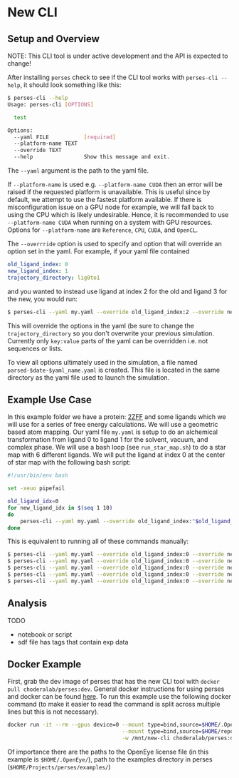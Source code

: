 # New CLI

## Setup and Overview

NOTE: This CLI tool is under active development and the API is expected to change!

After installing `perses` check to see if the CLI tool works with `perses-cli --help`, it should look something like this:

```bash
$ perses-cli --help
Usage: perses-cli [OPTIONS]

  test

Options:
  --yaml FILE           [required]
  --platform-name TEXT
  --override TEXT
  --help                Show this message and exit.
```
The `--yaml` argument is the path to the yaml file.

If `--platform-name` is used e.g. `--platform-name CUDA` then an error will be raised if the requested platform is unavailable.
This is useful since by default, we attempt to use the fastest platform available.
If there is misconfiguration issue on a GPU node for example, we will fall back to using the CPU which is likely undesirable.
Hence, it is recommended to use `--platform-name CUDA` when running on a system with GPU resources.
Options for `--platform-name` are `Reference`, `CPU`, `CUDA`, and `OpenCL`.

The `--overrride` option is used to specify and option that will override an option set in the yaml.
For example, if your yaml file contained

```yaml
old_ligand_index: 0
new_ligand_index: 1
trajectory_directory: lig0to1
```

and you wanted to instead use ligand at index 2 for the old and ligand 3 for the new, you would run:

```bash
$ perses-cli --yaml my.yaml --override old_ligand_index:2 --override new_ligand_index:3 --override trajectory_directory:lig2to3
```
This will override the options in the yaml (be sure to change the `trajectory_directory` so you don't overwrite your previous simulation.
Currently only `key:value` parts of the yaml can be overridden i.e. not sequences or lists.

To view all options ultimately used in the simulation, a file named `parsed-$date-$yaml_name.yaml` is created. 
This file is located in the same directory as the yaml file used to launch the simulation.

## Example Use Case

In this example folder we have a protein: [2ZFF](https://www.rcsb.org/structure/2zff) and some ligands which we will use for a series of free energy calculations.
We will use a geometric based atom mapping.
Our yaml file `my.yaml` is setup to do an alchemical transformation from ligand 0 to ligand 1 for the solvent, vacuum, and complex phase.
We will use a bash loop (see `run_star_map.sh`) to do a star map with 6 different ligands.
We will put the ligand at index 0 at the center of star map with the following bash script:

```bash
#!/usr/bin/env bash

set -xeuo pipefail

old_ligand_idx=0
for new_ligand_idx in $(seq 1 10)
do 
	perses-cli --yaml my.yaml --override old_ligand_index:"$old_ligand_idx" --override new_ligand_index:"$new_ligand_idx" --override trajectory_directory:lig"$old_ligand_idx"to"$new_ligand_idx"
done
```

This is equivalent to running all of these commands manually:

```bash
$ perses-cli --yaml my.yaml --override old_ligand_index:0 --override new_ligand_index:1 --override trajectory_directory:lig0to1
$ perses-cli --yaml my.yaml --override old_ligand_index:0 --override new_ligand_index:2 --override trajectory_directory:lig0to2
$ perses-cli --yaml my.yaml --override old_ligand_index:0 --override new_ligand_index:3 --override trajectory_directory:lig0to3
$ perses-cli --yaml my.yaml --override old_ligand_index:0 --override new_ligand_index:4 --override trajectory_directory:lig0to4
$ perses-cli --yaml my.yaml --override old_ligand_index:0 --override new_ligand_index:5 --override trajectory_directory:lig0to5
```

## Analysis 
TODO
- notebook or script
- sdf file has tags that contain exp data

## Docker Example

First, grab the dev image of perses that has the new CLI tool with `docker pull choderalab/perses:dev`.
General docker instructions for using perses and docker can be found [here](https://github.com/choderalab/perses/tree/main/docker#readme).
To run this example use the following docker command (to make it easier to read the command is split across multiple lines but this is not necessary).
```bash
docker run -it --rm --gpus device=0 --mount type=bind,source=$HOME/.OpenEye/,target=/openeye/,readonly \
                                    --mount type=bind,source=$HOME/repos/perses/examples/,target=/mnt/ \
                                    -w /mnt/new-cli choderalab/perses:dev bash ./run_star_map.sh
```

Of importance there are the paths to the OpenEye license file (in this example is `$HOME/.OpenEye/`), path to the examples directory in perses (`$HOME/Projects/perses/examples/`)
